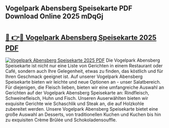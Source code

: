 ## Vogelpark Abensberg Speisekarte PDF Download Online 2025 mDqGj

# <h2><a href="http://gcd5jz.nevu.top/?p=Vogelpark+Abensberg+Speisekarte">🔗 👉🔴 Vogelpark Abensberg Speisekarte 2025 PDF</a></h2>

[![Vogelpark Abensberg Speisekarte 2025 PDF](https://i.imgur.com/dBaPXMq.png)](http://gcd5jz.nevu.top/?p=Vogelpark+Abensberg+Speisekarte)
Die Vogelpark Abensberg Speisekarte ist nicht nur eine Liste von Gerichten in einem Restaurant oder Café, sondern auch Ihre Gelegenheit, etwas zu finden, das köstlich und für Ihren Geschmack geeignet ist. Auf unserer Vogelpark Abensberg Speisekarte bieten wir leichte und neue Optionen an - unser Salatbereich. Für diejenigen, die Fleisch lieben, bieten wir eine umfangreiche Auswahl an Gerichten auf der Vogelpark Abensberg Speisekarte an: Rindfleisch, Schweinefleisch, Huhn und Fisch. Unseren Auserwählten bieten wir exquisite Gerichte wie Schaschlik und Steak an, die auf Holzkohle zubereitet werden. Unsere Vogelpark Abensberg Speisekarte bietet eine große Auswahl an Desserts, von traditionellen Kuchen und Kuchen bis hin zu exquisiten Crème Brûlée und Schokoladensouffle.
